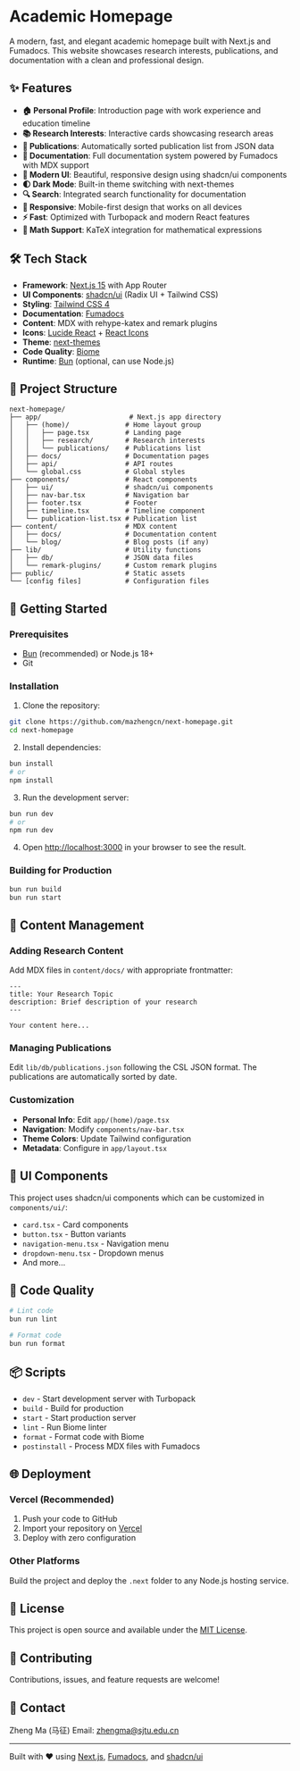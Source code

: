 # Academic Homepage

A modern, fast, and elegant academic homepage built with Next.js and Fumadocs. This website showcases research interests, publications, and documentation with a clean and professional design.

## ✨ Features

- **🏠 Personal Profile**: Introduction page with work experience and education timeline
- **📚 Research Interests**: Interactive cards showcasing research areas
- **📝 Publications**: Automatically sorted publication list from JSON data
- **📖 Documentation**: Full documentation system powered by Fumadocs with MDX support
- **🎨 Modern UI**: Beautiful, responsive design using shadcn/ui components
- **🌓 Dark Mode**: Built-in theme switching with next-themes
- **🔍 Search**: Integrated search functionality for documentation
- **📱 Responsive**: Mobile-first design that works on all devices
- **⚡ Fast**: Optimized with Turbopack and modern React features
- **📐 Math Support**: KaTeX integration for mathematical expressions

## 🛠️ Tech Stack

- **Framework**: [Next.js 15](https://nextjs.org/) with App Router
- **UI Components**: [shadcn/ui](https://ui.shadcn.com/) (Radix UI + Tailwind CSS)
- **Styling**: [Tailwind CSS 4](https://tailwindcss.com/)
- **Documentation**: [Fumadocs](https://fumadocs.vercel.app/)
- **Content**: MDX with rehype-katex and remark plugins
- **Icons**: [Lucide React](https://lucide.dev/) + [React Icons](https://react-icons.github.io/react-icons/)
- **Theme**: [next-themes](https://github.com/pacocoursey/next-themes)
- **Code Quality**: [Biome](https://biomejs.dev/)
- **Runtime**: [Bun](https://bun.sh/) (optional, can use Node.js)

## 📁 Project Structure

```
next-homepage/
├── app/                      # Next.js app directory
│   ├── (home)/              # Home layout group
│   │   ├── page.tsx         # Landing page
│   │   ├── research/        # Research interests
│   │   └── publications/    # Publications list
│   ├── docs/                # Documentation pages
│   ├── api/                 # API routes
│   └── global.css           # Global styles
├── components/              # React components
│   ├── ui/                  # shadcn/ui components
│   ├── nav-bar.tsx          # Navigation bar
│   ├── footer.tsx           # Footer
│   ├── timeline.tsx         # Timeline component
│   └── publication-list.tsx # Publication list
├── content/                 # MDX content
│   ├── docs/                # Documentation content
│   └── blog/                # Blog posts (if any)
├── lib/                     # Utility functions
│   ├── db/                  # JSON data files
│   └── remark-plugins/      # Custom remark plugins
├── public/                  # Static assets
└── [config files]           # Configuration files
```

## 🚀 Getting Started

### Prerequisites

- [Bun](https://bun.sh/) (recommended) or Node.js 18+
- Git

### Installation

1. Clone the repository:

```bash
git clone https://github.com/mazhengcn/next-homepage.git
cd next-homepage
```

2. Install dependencies:

```bash
bun install
# or
npm install
```

3. Run the development server:

```bash
bun run dev
# or
npm run dev
```

4. Open [http://localhost:3000](http://localhost:3000) in your browser to see the result.

### Building for Production

```bash
bun run build
bun run start
```

## 📝 Content Management

### Adding Research Content

Add MDX files in `content/docs/` with appropriate frontmatter:

```mdx
---
title: Your Research Topic
description: Brief description of your research
---

Your content here...
```

### Managing Publications

Edit `lib/db/publications.json` following the CSL JSON format. The publications are automatically sorted by date.

### Customization

- **Personal Info**: Edit `app/(home)/page.tsx`
- **Navigation**: Modify `components/nav-bar.tsx`
- **Theme Colors**: Update Tailwind configuration
- **Metadata**: Configure in `app/layout.tsx`

## 🎨 UI Components

This project uses shadcn/ui components which can be customized in `components/ui/`:

- `card.tsx` - Card components
- `button.tsx` - Button variants
- `navigation-menu.tsx` - Navigation menu
- `dropdown-menu.tsx` - Dropdown menus
- And more...

## 🧪 Code Quality

```bash
# Lint code
bun run lint

# Format code
bun run format
```

## 📦 Scripts

- `dev` - Start development server with Turbopack
- `build` - Build for production
- `start` - Start production server
- `lint` - Run Biome linter
- `format` - Format code with Biome
- `postinstall` - Process MDX files with Fumadocs

## 🌐 Deployment

### Vercel (Recommended)

1. Push your code to GitHub
2. Import your repository on [Vercel](https://vercel.com)
3. Deploy with zero configuration

### Other Platforms

Build the project and deploy the `.next` folder to any Node.js hosting service.

## 📄 License

This project is open source and available under the [MIT License](LICENSE).

## 🤝 Contributing

Contributions, issues, and feature requests are welcome!

## 📧 Contact

Zheng Ma (马征)
Email: zhengma@sjtu.edu.cn

---

Built with ❤️ using [Next.js](https://nextjs.org/), [Fumadocs](https://fumadocs.vercel.app/), and [shadcn/ui](https://ui.shadcn.com/)
